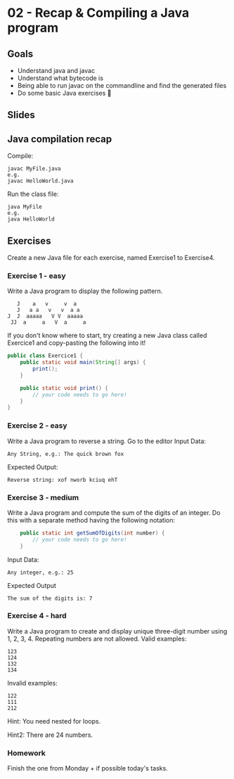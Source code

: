 # 02 - Recap & Compiling a Java program
<Teacher name="Flo"></Teacher>

## Goals

- Understand java and javac
- Understand what bytecode is
- Being able to run javac on the commandline and find the generated files
- Do some basic Java exercises 🤩


## Slides

<GoogleSlides src="https://docs.google.com/presentation/d/e/2PACX-1vR7ZtxEYkaNjmf53n-y91HNBKbE16oU1F-Dmf0Vl6APcoaJCyQW8J5uK4tg49mRA4FHYjX5uUUqNxly/embed"></GoogleSlides>

## Java compilation recap
Compile:
```
javac MyFile.java
e.g.
javac HelloWorld.java
```

Run the class file:
```
java MyFile
e.g.
java HelloWorld
```

## Exercises

Create a new Java file for each exercise, named Exercise1 to Exercise4.

### Exercise 1 - easy

Write a Java program to display the following pattern.

```
   J    a   v     v  a                                                  
   J   a a   v   v  a a                                                 
J  J  aaaaa   V V  aaaaa                                                
 JJ  a     a   V  a     a
```

If you don't know where to start, try creating a new Java class called Exercice1 and copy-pasting the following into it!

```java
public class Exercice1 {
    public static void main(String[] args) {
        print();
    }

    public static void print() {
        // your code needs to go here!
    }
}
```
### Exercise 2 - easy
Write a Java program to reverse a string. Go to the editor
Input Data:
```
Any String, e.g.: The quick brown fox
```

Expected Output:
```
Reverse string: xof nworb kciuq ehT
```
### Exercise 3 - medium
Write a Java program and compute the sum of the digits of an integer.
Do this with a separate method having the following notation:
```java
    public static int getSumOfDigits(int number) {
        // your code needs to go here!
    }
```
Input Data:
``` 
Any integer, e.g.: 25
```
Expected Output
```
The sum of the digits is: 7
```

### Exercise 4 - hard

Write a Java program to create and display unique three-digit number using 1, 2, 3, 4.
Repeating numbers are not allowed.
Valid examples:
```
123                                                                                                      
124                                                                                                      
132                                                                                                      
134
```
Invalid examples:
```
122
111
212
```

Hint: You need nested for loops.

Hint2: There are 24 numbers.

### Homework

Finish the one from Monday + if possible today's tasks.

